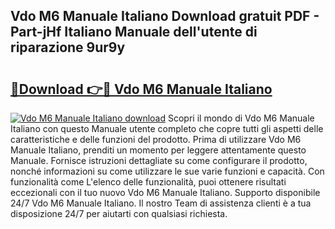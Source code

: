 ## Vdo M6 Manuale Italiano Download gratuit PDF - Part-jHf Italiano Manuale dell'utente di riparazione 9ur9y

# <h2><a href="http://dfdhav.blite.top/?on=Vdo+M6+Manuale+Italiano">🔗Download 👉🔴 Vdo M6 Manuale Italiano</a></h2>

[![Vdo M6 Manuale Italiano download](https://i.imgur.com/lujVjoI.png)](http://dfdhav.blite.top/?on=Vdo+M6+Manuale+Italiano)
Scopri il mondo di Vdo M6 Manuale Italiano con questo Manuale utente completo che copre tutti gli aspetti delle caratteristiche e delle funzioni del prodotto. Prima di utilizzare Vdo M6 Manuale Italiano, prenditi un momento per leggere attentamente questo Manuale. Fornisce istruzioni dettagliate su come configurare il prodotto, nonché informazioni su come utilizzare le sue varie funzioni e capacità. Con funzionalità come L'elenco delle funzionalità, puoi ottenere risultati eccezionali con il tuo nuovo Vdo M6 Manuale Italiano. Supporto disponibile 24/7 Vdo M6 Manuale Italiano. Il nostro Team di assistenza clienti è a tua disposizione 24/7 per aiutarti con qualsiasi richiesta.
